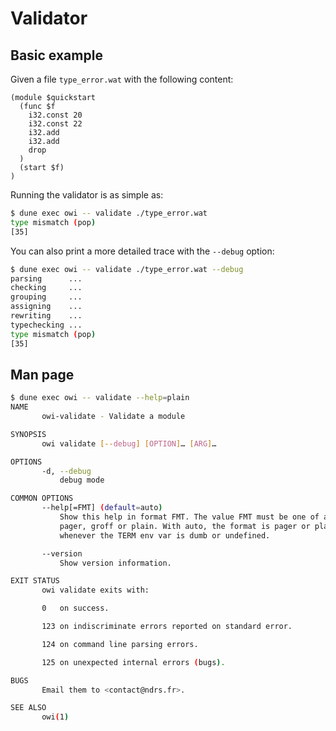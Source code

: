 # Validator

## Basic example

Given a file `type_error.wat` with the following content:

<!-- $MDX file=type_error.wat -->
```wat
(module $quickstart
  (func $f
    i32.const 20
    i32.const 22
    i32.add
    i32.add
    drop
  )
  (start $f)
)
```

Running the validator is as simple as:

```sh
$ dune exec owi -- validate ./type_error.wat
type mismatch (pop)
[35]
```

You can also print a more detailed trace with the `--debug` option:

```sh
$ dune exec owi -- validate ./type_error.wat --debug
parsing      ...
checking     ...
grouping     ...
assigning    ...
rewriting    ...
typechecking ...
type mismatch (pop)
[35]
```

## Man page

```sh
$ dune exec owi -- validate --help=plain
NAME
       owi-validate - Validate a module

SYNOPSIS
       owi validate [--debug] [OPTION]… [ARG]…

OPTIONS
       -d, --debug
           debug mode

COMMON OPTIONS
       --help[=FMT] (default=auto)
           Show this help in format FMT. The value FMT must be one of auto,
           pager, groff or plain. With auto, the format is pager or plain
           whenever the TERM env var is dumb or undefined.

       --version
           Show version information.

EXIT STATUS
       owi validate exits with:

       0   on success.

       123 on indiscriminate errors reported on standard error.

       124 on command line parsing errors.

       125 on unexpected internal errors (bugs).

BUGS
       Email them to <contact@ndrs.fr>.

SEE ALSO
       owi(1)

```
